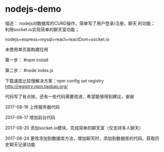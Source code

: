 # nodejs-demo
描述： 
nodejs对数据库的CURD操作，简单写了用户登录/注册、聊天 的功能；
利用socket.io实现简单的聊天室功能；

nodejs+express+mysql+react+reactDom+socket.io

未使用单页面构建应用

第一步：
#npm install

第二步：
#node index.js

下载速度比较慢解决方案：npm config set registry http://registry.npm.taobao.org/

代码写了有点挫，还有一些代码需要改进，希望能够得到建议，谢谢

2017-08-16
上传服务器代码

2017-08-17
增加前台代码

2017-08-20
添加socket.io模块，完成简单的聊天室（仅支持多人聊天）

2017-08-24
更改添加到数据库方法，增加聊天时，添加到数据库的代码、获取历史聊天记录功能
